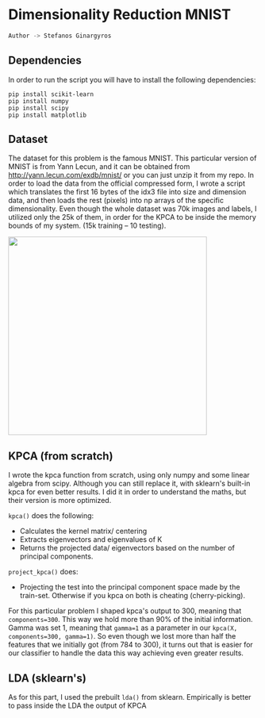 # Dimensionality Reduction MNIST

```python
Author -> Stefanos Ginargyros
```

## Dependencies

In order to run the script you will have to install the following dependencies:

```
pip install scikit-learn
pip install numpy
pip install scipy
pip install matplotlib
```

## Dataset

The dataset for this problem is the famous MNIST. This particular version of MNIST is from Yann Lecun, and it can be obtained from 
http://yann.lecun.com/exdb/mnist/ or you can just unzip it from my repo. In order to load the data from the official compressed form, I wrote 
a script which translates the first 16 bytes of the idx3 file into size and dimension data, and then loads the rest (pixels) into np arrays of 
the specific dimensionality. Even though the whole dataset was 70k images and labels, I utilized only the 25k of them, in order for the KPCA to 
be inside the memory bounds of my system. (15k training – 10 testing).

<img src="https://github.com/stefgina/kpca-lda-mnist/blob/main/mnist.png" width=400>


## KPCA (from scratch)

I wrote the kpca function from scratch, using only numpy and some linear algebra from scipy. Although you can still replace it, with 
sklearn's built-in kpca for even better results. I did it in order to understand the maths, but their version is more optimized.

```kpca()``` does the following:
- Calculates the kernel matrix/ centering
- Extracts eigenvectors and eigenvalues of K
- Returns the projected data/ eigenvectors based on the number of principal components.

```project_kpca()``` does:
- Projecting the test into the principal component space made by the train-set. Otherwise if you kpca on both is cheating (cherry-picking).

For this particular problem I shaped kpca's output to 300, meaning that ```components=300```. This way we hold more than 90% of 
the initial information. Gamma was set 1, meaning that ```gamma=1``` as a parameter in our ```kpca(X, components=300, gamma=1)```. So even 
though we lost more than half the features that we initially got (from 784 to 300), it turns out that is easier for our classifier to handle 
the data this way achieving even greater results.

## LDA (sklearn's)

As for this part, I used the prebuilt ```lda()``` from sklearn. Empirically is better to pass inside the LDA the output of KPCA



